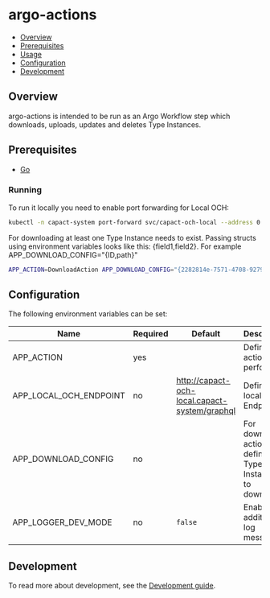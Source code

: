 # argo-actions

- [Overview](#overview)
- [Prerequisites](#prerequisites)
- [Usage](#usage)
- [Configuration](#configuration)
- [Development](#development)

## Overview

argo-actions is intended to be run as an Argo Workflow step which downloads, uploads, updates and deletes Type Instances.

## Prerequisites

- [Go](https://golang.org)

### Running

To run it locally you need to enable port forwarding for Local OCH:
```bash
kubectl -n capact-system port-forward svc/capact-och-local --address 0.0.0.0 8888:80
```

For downloading at least one Type Instance needs to exist. Passing structs using environment variables looks like this: {field1,field2}. For example APP_DOWNLOAD_CONFIG="{ID,path}"

```bash
APP_ACTION=DownloadAction APP_DOWNLOAD_CONFIG="{2282814e-7571-4708-9279-717aea3c6d08,/tmp/action.yaml}" APP_LOCAL_OCH_ENDPOINT=http://localhost:8888/graphql ./argo-actions
```

## Configuration

The following environment variables can be set:

| Name                     | Required | Default                                         | Description                                            |
|--------------------------|----------|-------------------------------------------------|--------------------------------------------------------|
| APP_ACTION               | yes      |                                                 | Defines action to perform |
| APP_LOCAL_OCH_ENDPOINT   | no       | http://capact-och-local.capact-system/graphql   | Defines local OCH Endpoint |
| APP_DOWNLOAD_CONFIG      | no       |                                                 | For download action defines Type Instances to download |
| APP_LOGGER_DEV_MODE      | no       | `false`                                         | Enable additional log messages            |

## Development

To read more about development, see the [Development guide](https://capact.io/docs/development/development-guide).
